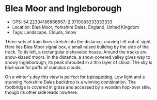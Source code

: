 # Blea Moor and Ingleborough

- GPS: 54.22334166666667,-2.3719083333333333
- Location: Blea Moor, Yorkshire Dales, England, United Kingdom
- Tags: Landscape, Clouds, Snow

Three sets of train lines stretch into the distance, curving left out of sight. Here lies Blea Moor signal box, a small raised building by the side of the track. To its left, a rectangular disheveled house. Around the tracks are snow-kissed moors. In the distance, a snow-covered valley gives way to snowy Ingleborough, its peak shrouded in a thin layer of cloud. The sky is blue save for puffs of cumulus clouds.

On a winter's day this view is perfect for [trainspotting](./2023-01-22-adventure-week-3). Low light and a stunning Yorkshire Dales backdrop is a winning combination. The footbridge is covered in grass and accessed by a wooden hop-over stile, though its other side leads nowhere.

